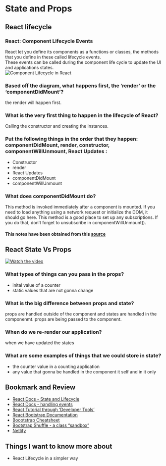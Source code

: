 # State and Props


## React lifecycle

### React: Component Lifecycle Events

React let you define its components as a functions or classes, the methods that you define in these called lifecycle events.<br>
These events can be called during the component life cycle to update the UI and applications states.<br>
![Component Lifecycle in React](https://miro.medium.com/max/1400/0*0saPKFiTUk6W3FYp)

### Based off the diagram, what happens first, the ‘render’ or the ‘componentDidMount’?
the render will happen first.

### What is the very first thing to happen in the lifecycle of React?
Calling the constructor and creating the instances.

### Put the following things in the order that they happen: componentDidMount, render, constructor, componentWillUnmount, React Updates :
- Constructor 
- render
- React Updates
- componentDidMount
- componentWillUnmount

### What does componentDidMount do?
This method is invoked immediately after a component is mounted. If you need to load anything using a network request or initialize the DOM, it should go here. This method is a good place to set up any subscriptions. If you do that, don’t forget to unsubscribe in componentWillUnmount().

#### This notes have been obtained from this [source](https://medium.com/@joshuablankenshipnola/react-component-lifecycle-events-cb77e670a093)

## React State Vs Props

[![Watch the video](https://img.youtube.com/vi/IYvD9oBCuJI/maxresdefault.jpg)](https://youtu.be/IYvD9oBCuJI)

### What types of things can you pass in the props?
- inital value of a counter
- static values that are not gonna change
### What is the big difference between props and state?
props are handled outside of the component and states are handled in the componenmt.
props are being passed to the component.

### When do we re-render our application?
when we have updated the states
### What are some examples of things that we could store in state?
- the counter value in a counting application
- any value that gonna be handled in the component it self and in it only

## Bookmark and Review

- [React Docs - State and Lifecycle](https://reactjs.org/docs/state-and-lifecycle.html)
- [React Docs - handling events](https://reactjs.org/docs/handling-events.html)
- [React Tutorial through ‘Developer Tools’](https://reactjs.org/tutorial/tutorial.html)
- [React Bootstrap Documentation](https://react-bootstrap.github.io/)
- [Boootstrap Cheatsheet](https://getbootstrap.com/docs/5.0/examples/cheatsheet/)
- [Bootstrap Shuffle - a class “sandbox”](https://bootstrapshuffle.com/classes)
- [Netlify](https://www.netlify.com/)

## Things I want to know more about
- React Lifecycle in a simpler way
